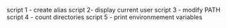 script 1 - create alias
script 2- display current user
script 3 - modify PATH
script 4 - count directories
script 5 - print environmement variables
